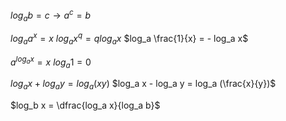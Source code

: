 $log_a b = c \to a^c = b$

$log_a a^x = x$
$log_a x^q = q log_a x$
$log_a \frac{1}{x} = - log_a x$

$a^{log_a x} = x$
$log_a 1 = 0$

$log_a x + log_a y = log_a (xy)$
$log_a x - log_a y = log_a (\frac{x}{y})$

$log_b x = \dfrac{log_a x}{log_a b}$
